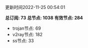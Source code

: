 更新时间2022-11-25 00:54:01

**总订阅: 73**
**总节点: 1038**
**有效节点: 284**
- trojan节点: 69
- v2ray节点: 182
- ss节点: 33
